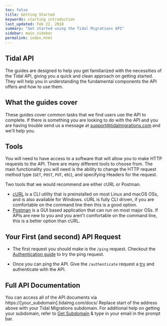```yaml
---
toc: false
title: Getting Started
keywords: starting introduction
last_updated: Feb 22, 2018
summary: "Get started using the Tidal Migrations API"
sidebar: main_sidebar
permalink: index.html
---
```


## Tidal API

The guides are designed to help you get familiarized with the necessities of the Tidal API, giving you a quick and clean approach on getting started.
They will help you in understanding the fundamental components the API offers and how to use them.


## What the guides cover

These guides cover common tasks that we find users use the API to complete. If there is something you are looking to do with the API and you are having trouble send us a message at support@tidalmigrations.com and we'll help you.

## Tools

You will need to have access to a software that will allow you to make HTTP requests to the API. There are many different tools to choose from. The main functionality you will need is the ability to change the HTTP request method type (`GET`, `POST`, `PUT`, etc), and specifying Headers for the request.

Two tools that we would recommend are either cURL or Postman.

- [cURL](https://curl.haxx.se/download.html) is a CLI utility that is preinstalled on most Linux and macOS OSs, and is also available for Windows. cURL is fully CLI driven, if you are comfortable on the command line then this is a good option.
- [Postman](https://www.getpostman.com/docs/v6/postman/launching_postman/installation_and_updates) is a GUI based application that can run on most major OSs. If APIs are new to you and you aren't comfortable on the command line, this is a better option than cURL.

## Your First (and second) API Request

- The first request you should make is the `/ping` request. Checkout the [Authentication guide](http://guides.tidalmg.com/authenticate.html#ping) to try the ping request.

- Once you can ping the API. Give the `/authenticate` request a [try](http://guides.tidalmg.com/authenticate.html#getaccess) and authenticate with the API.

## Full API Documentation

You can access all of the API documents via https://[your_subdomain].tidalmg.com/docs/ 
Replace start of the address above with your Tidal Migrations subdomain.
For additional help on getting your subdomain, refer to [Get Subdomain](https://app.tidalmg.com/?login) & type in your email in the prompt bar.
